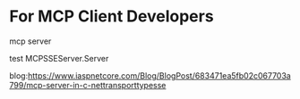 # For MCP Client Developers


mcp server

test MCPSSEServer.Server

blog:https://www.iaspnetcore.com/Blog/BlogPost/683471ea5fb02c067703a799/mcp-server-in-c-nettransporttypesse
